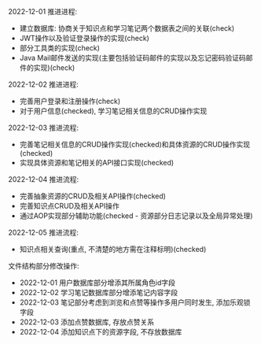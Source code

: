2022-12-01 推进进程:
- 建立数据库: 协商关于知识点和学习笔记两个数据表之间的关联(check)
- JWT操作以及验证登录操作的实现(check)
- 部分工具类的实现(check)
- Java Mail邮件发送的实现(主要包括验证码邮件的实现以及忘记密码验证码邮件的实现)(check)

2022-12-02 推进进程:
- 完善用户登录和注册操作(check)
- 对于用户信息(checked), 学习笔记相关信息的CRUD操作实现

2022-12-03 推进流程:
- 完善笔记相关信息的CRUD操作实现(checked)和具体资源的CRUD操作实现(checked)
- 实现具体资源和笔记相关的API接口实现(checked)

2022-12-04 推进流程:
- 完善抽象资源的CRUD及相关API操作(checked)
- 完善知识点CRUD及相关API操作
- 通过AOP实现部分辅助功能(checked - 资源部分日志记录以及全局异常处理)

2022-12-05 推进流程:
- 知识点相关查询(重点, 不清楚的地方需在注释标明)(checked)

文件结构部分修改操作:
- 2022-12-01 用户数据库部分增添其所属角色id字段
- 2022-12-02 学习笔记数据库部分增添笔记内容字段
- 2022-12-03 笔记部分考虑到浏览和点赞等操作多用户同时发生, 添加乐观锁字段
- 2022-12-03 添加点赞数据库, 存放点赞关系
- 2022-12-04 添加知识点下的资源字段, 不存放数据库